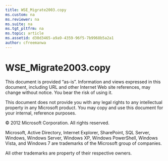 ```yaml
---
title: WSE_Migrate2003.copy
ms.custom: na
ms.reviewer: na
ms.suite: na
ms.tgt_pltfrm: na
ms.topic: article
ms.assetid: d30d3465-a9a9-4359-96f5-7b9968b5a2a1
author: cfreemanwa
---
```

# WSE_Migrate2003.copy
This document is provided “as\-is”. Information and views expressed in this document, including URL and other Internet Web site references, may change without notice. You bear the risk of using it.  
  
This document does not provide you with any legal rights to any intellectual property in any Microsoft product. You may copy and use this document for your internal, reference purposes.  
  
© 2012 Microsoft Corporation.  All rights reserved.  
  
Microsoft, Active Directory, Internet Explorer, SharePoint, SQL Server, Windows, Windows Server, Windows XP, Windows PowerShell, Windows Vista, and Windows 7 are trademarks of the Microsoft group of companies.  
  
All other trademarks are property of their respective owners.  
  

